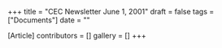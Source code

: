 +++
title = "CEC Newsletter June 1, 2001"
draft = false
tags = ["Documents"]
date = ""

[Article]
contributors = []
gallery = []
+++